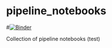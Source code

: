 # pipeline_notebooks

#[![Binder](http://mybinder.org/badge.svg)](http://mybinder.org:/repo/paddykavanagh/pipeline_notebooks)

Collection of pipeline notebooks (test)
